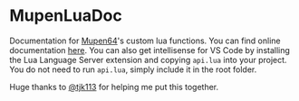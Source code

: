 # MupenLuaDoc

Documentation for [Mupen64](https://github.com/mkdasher/mupen64-rr-lua-)'s
custom lua functions. You can find online documentation
[here](https://wade7wastaken.github.io/MupenLuaDoc/). You can also get
intellisense for VS Code by installing the Lua Language Server extension and
copying `api.lua` into your project. You do not need to run `api.lua`, simply
include it in the root folder.


Huge thanks to [@tjk113](https://github.com/tjk113) for helping me put this together.
